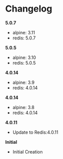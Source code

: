 # Changelog

**5.0.7**
  - alpine: 3.11
  - redis: 5.0.7

**5.0.5**
  - alpine: 3.10
  - redis: 5.0.5

**4.0.14**
  - alpine: 3.9
  - redis: 4.0.14

**4.0.14**
  - alpine: 3.8
  - redis: 4.0.14

**4.0.11**
  - Update to Redis:4.0.11

**Initial**
  - Initial Creation